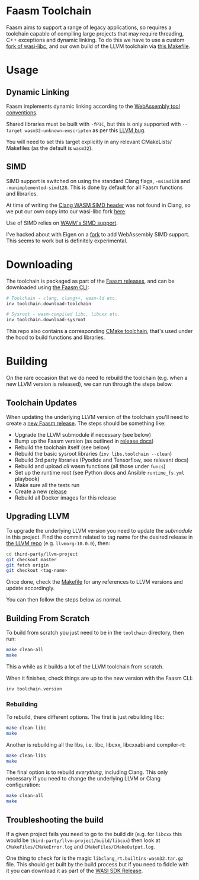 # Faasm Toolchain

Faasm aims to support a range of legacy applications, so requires a toolchain
capable of compiling large projects that may require threading, C++ exceptions 
and dynamic linking. To do this we have to use a custom 
[fork of wasi-libc](https://github.com/Shillaker/wasi-libc), and our own build of 
the LLVM toolchain via [this Makefile](Makefile).  

# Usage

## Dynamic Linking

Faasm implements dynamic linking according to the 
[WebAssembly tool conventions](https://github.com/WebAssembly/tool-conventions/blob/master/DynamicLinking.md). 

Shared libraries must be built with `-fPIC`, but this is only supported with 
`--target wasm32-unknown-emscripten` as per this [LLVM bug](https://bugs.llvm.org/show_bug.cgi?id=42714).

You will need to set this target explicitly in any relevant CMakeLists/ Makefiles (as the default is `wasm32`).

## SIMD

SIMD support is switched on using the standard Clang flags, `-msimd128` and `-munimplemented-simd128`.
This is done by default for all Faasm functions and libraries. 

At time of writing the 
[Clang WASM SIMD header](https://github.com/llvm/llvm-project/blob/master/clang/lib/Headers/wasm_simd128.h) 
was not found in Clang, so we put our own copy into our wasi-libc fork 
[here](https://github.com/Shillaker/wasi-libc/blob/master/libc-bottom-half/headers/public/wasm_simd128.h). 

Use of SIMD relies on [WAVM's SIMD support](https://github.com/WAVM/WAVM).

I've hacked about with Eigen on a [fork](https://github.com/Shillaker/eigen-git-mirror) to add WebAssembly
SIMD support. This seems to work but is definitely experimental.

# Downloading
 
The toolchain is packaged as part of the 
[Faasm releases](https://github.com/lsds/faasm/releases), and can be downloaded using 
[the Faasm CLI](https://github.com/lsds/faasm/blob/master/docs/setup.md):

```bash
# Toolchain - clang, clang++, wasm-ld etc.
inv toolchain.download-toolchain

# Sysroot - wasm-compiled libc, libcxx etc.
inv toolchain.download-sysroot
```

This repo also contains a corresponding [CMake toolchain](WasiToolchain.cmake),
that's used under the hood to build functions and libraries.

# Building

On the rare occasion that we do need to rebuild the toolchain (e.g. when a new 
LLVM version is released), we can run through the steps below.

## Toolchain Updates

When updating the underlying LLVM version of the toolchain you'll need to create a 
[new Faasm release](https://github.com/lsds/faasm/blob/master/docs/releases.md). The steps should be something like:

- Upgrade the LLVM submodule if necessary (see below)
- Bump up the Faasm version (as outlined in [release docs](https://github.com/lsds/faasm/blob/master/docs/releases.md))
- Rebuild the toolchain itself (see below)
- Rebuild the basic sysroot libraries (`inv libs.toolchain --clean`)
- Rebuild 3rd party libraries (Pyodide and Tensorflow, see relevant docs)
- Rebuild and upload _all_ wasm functions (all those under `funcs`)
- Set up the runtime root (see Python docs and Ansible `runtime_fs.yml` playbook)
- Make sure all the tests run
- Create a new [release](https://github.com/lsds/faasm/blob/master/docs/releases.md)
- Rebuild all Docker images for this release

## Upgrading LLVM

To upgrade the underlying LLVM version you need to update the _submodule_ in this 
project. Find the commit related to tag name for the desired release in 
[the LLVM repo](https://github.com/llvm/llvm-project/releases) (e.g. `llvmorg-10.0.0`), then:

```bash
cd third-party/llvm-project
git checkout master
git fetch origin
git checkout <tag-name>
```

Once done, check the [Makefile](Makefile) for any references to LLVM 
versions and update accordingly.

You can then follow the steps below as normal.

## Building From Scratch

To build from scratch you just need to be in the `toolchain` directory, then run:

```bash
make clean-all
make
```

This a while as it builds a lot of the LLVM toolchain from scratch.

When it finishes, check things are up to the new version with the Faasm CLI:

```bash
inv toolchain.version
```

### Rebuilding

To rebuild, there different options. The first is just rebuilding libc:

```bash
make clean-libc
make
```

Another is rebuilding all the libs, i.e. libc, libcxx, libcxxabi and compiler-rt:

```bash
make clean-libs
make
```

The final option is to rebuild _everything_, including Clang. This only necessary if you need to change the underlying LLVM or Clang configuration:

```bash
make clean-all
make
```

## Troubleshooting the build

If a given project fails you need to go to the build dir (e.g. for `libcxx` this would 
be `third-party/llvm-project/build/libcxx`) then look at `CMakeFiles/CMakeError.log` and 
`CMakeFiles/CMakeOutput.log`.

One thing to check for is the magic `libclang_rt.builtins-wasm32.tar.gz` file. This should get 
built by the build process but if you need to fiddle with it you can download it as part of the 
[WASI SDK Release](https://github.com/CraneStation/wasi-sdk/releases).
